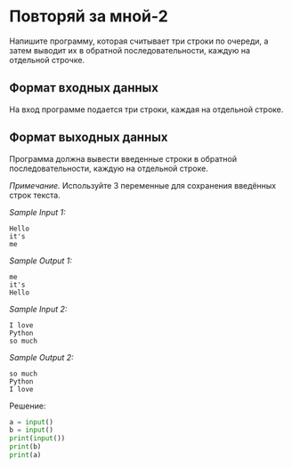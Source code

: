 # Повторяй за мной-2

Напишите программу, которая считывает три строки по очереди, а затем выводит их в обратной последовательности, каждую на отдельной строчке.

## Формат входных данных
На вход программе подается три строки, каждая на отдельной строке.

## Формат выходных данных
Программа должна вывести введенные строки в обратной последовательности, каждую на отдельной строке.

*Примечание.* Используйте 3 переменные для сохранения введённых строк текста.

*Sample Input 1:*
```
Hello
it's
me
```

*Sample Output 1:*
```
me
it's
Hello
```

*Sample Input 2:*
```
I love
Python
so much
```

*Sample Output 2:*
```
so much
Python
I love
```

Решение:
```python
a = input()
b = input()
print(input())
print(b)
print(a)
```
